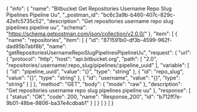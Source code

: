 {
  "info": {
    "name": "Bitbucket Get Repositories Username Repo Slug Pipelines Pipeline Uu",
    "_postman_id": "bc6c3a9b-b460-407c-829c-42efc5735c52",
    "description": "Get repositories username repo slug pipelines pipeline uu",
    "schema": "https://schema.getpostman.com/json/collection/v2.0.0/"
  },
  "item": [
    {
      "name": "repositories",
      "item": [
        {
          "id": "871591b0-df3b-4599-962f-dad95b7abf8b",
          "name": "getRepositoriesUsernameRepoSlugPipelinesPipelineUu",
          "request": {
            "url": {
              "protocol": "http",
              "host": "api.bitbucket.org",
              "path": [
                "2.0",
                "repositories/:username/:repo_slug/pipelines/:pipeline_uuid"
              ],
              "variable": [
                {
                  "id": "pipeline_uuid",
                  "value": "{}",
                  "type": "string"
                },
                {
                  "id": "repo_slug",
                  "value": "{}",
                  "type": "string"
                },
                {
                  "id": "username",
                  "value": "{}",
                  "type": "string"
                }
              ]
            },
            "method": "GET",
            "body": {
              "mode": "raw"
            },
            "description": "Get repositories username repo slug pipelines pipeline uu"
          },
          "response": [
            {
              "status": "OK",
              "code": 200,
              "name": "Response_200",
              "id": "b712ff7e-9b01-48be-9806-ba37e4cdbab1"
            }
          ]
        }
      ]
    }
  ]
}